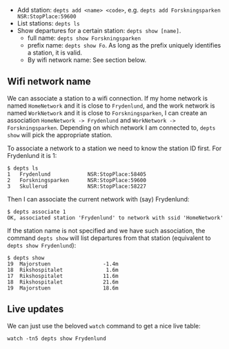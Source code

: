 * Add station: `depts add <name> <code>`, e.g. `depts add Forskningsparken NSR:StopPlace:59600`
* List stations: `depts ls`
* Show departures for a certain station: `depts show [name]`.
  * full name: `depts show Forskningsparken`
  * prefix name: `depts show Fo`. As long as the prefix uniquely identifies a station, it is valid.
  * By wifi network name: See section below.

## Wifi network name

We can associate a station to a wifi connection. If my home network is named `HomeNetwork` and it
is close to `Frydenlund`, and the work network is named `WorkNetwork` and it is close to `Forskningsparken`, I can create an association `HomeNetwork -> Frydenlund` and `WorkNetwork -> Forskningsparken`. Depending on which network I am connected to, `depts show` will pick the appropriate station.

To associate a network to a station we need to know the station ID first. For Frydenlund it is 1:

```
$ depts ls
1   Frydenlund            NSR:StopPlace:58405
2   Forskningsparken      NSR:StopPlace:59600
3   Skullerud             NSR:StopPlace:58227
```

Then I can associate the current network with (say) Frydenlund:
```
$ depts associate 1
OK, associated station 'Frydenlund' to network with ssid 'HomeNetwork' 
```

If the station name is not specified and we have such association, the command `depts show` will
list departures from that station (equivalent to `depts show Frydenlund`):

```
$ depts show
19  Majorstuen                 -1.4m
18  Rikshospitalet              1.6m
17  Rikshospitalet             11.6m
18  Rikshospitalet             21.6m
19  Majorstuen                 18.6m
```

## Live updates
We can just use the beloved `watch` command to get a nice live table:
```
watch -tn5 depts show Frydenlund
```

